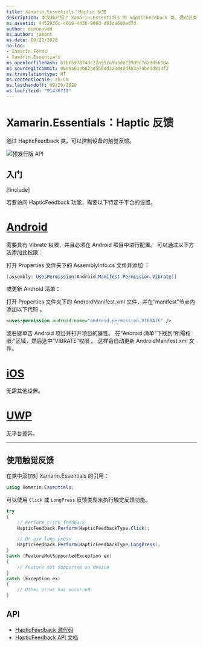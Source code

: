 ```yaml
---
title: Xamarin.Essentials：Haptic 反馈
description: 本文档介绍了 Xamarin.Essentials 的 HapticFeedback 类，通过此类，可以控制设备的触觉反馈。
ms.assetid: 4462936c-4018-443b-906d-d63da6d0ed7d
author: dimonovdd
ms.author: jamont
ms.date: 09/22/2020
no-loc:
- Xamarin.Forms
- Xamarin.Essentials
ms.openlocfilehash: b1bf597874dc22a95ca9a3db239d9c7d2dd5658a
ms.sourcegitcommit: 00e6a61eb82ad5b0dd323d48d483a74bedd814f2
ms.translationtype: HT
ms.contentlocale: zh-CN
ms.lasthandoff: 09/29/2020
ms.locfileid: "91436719"
---
```

# <a name="no-locxamarinessentials-haptic-feedback"></a>Xamarin.Essentials：Haptic 反馈

通过 HapticFeedback 类，可以控制设备的触觉反馈。

![预发行版 API](~/media/shared/preview.png)

## <a name="get-started"></a>入门

[!include[](~/essentials/includes/get-started.md)]

若要访问 HapticFeedback 功能，需要以下特定于平台的设置。

# <a name="android"></a>[Android](#tab/android)

需要具有 Vibrate 权限，并且必须在 Android 项目中进行配置。 可以通过以下方法添加此权限：

打开 Properties 文件夹下的 AssemblyInfo.cs 文件并添加 ：

```csharp
[assembly: UsesPermission(Android.Manifest.Permission.Vibrate)]
```

或更新 Android 清单：

打开 Properties 文件夹下的 AndroidManifest.xml 文件，并在“manifest”节点内添加以下代码  。

```xml
<uses-permission android:name="android.permission.VIBRATE" />
```

或右键单击 Android 项目并打开项目的属性。 在“Android 清单”下找到“所需权限:”区域，然后选中“VIBRATE”权限  。 这样会自动更新 AndroidManifest.xml 文件。

# <a name="ios"></a>[iOS](#tab/ios)

无需其他设置。

# <a name="uwp"></a>[UWP](#tab/uwp)

无平台差异。

-----

## <a name="using-haptic-feedback"></a>使用触觉反馈

在类中添加对 Xamarin.Essentials 的引用：

```csharp
using Xamarin.Essentials;
```

可以使用 `Click` 或 `LongPress` 反馈类型来执行触觉反馈功能。

```csharp
try
{
    // Perform click feedback
    HapticFeedback.Perform(HapticFeedbackType.Click);

    // Or use long press    
    HapticFeedback.Perform(HapticFeedbackType.LongPress);
}
catch (FeatureNotSupportedException ex)
{
    // Feature not supported on device
}
catch (Exception ex)
{
    // Other error has occurred.
}
```

## <a name="api"></a>API

- [HapticFeedback 源代码](https://github.com/xamarin/Essentials/tree/main/Xamarin.Essentials/HapticFeedback)
- [HapticFeedback API 文档](xref:Xamarin.Essentials.HapticFeedback)
